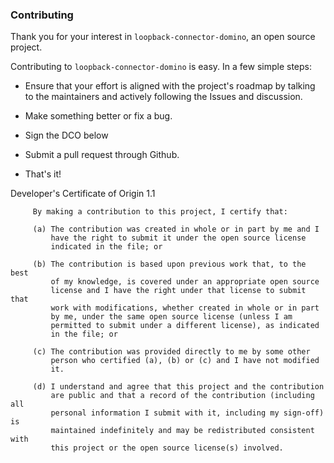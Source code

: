 ### Contributing ###

Thank you for your interest in `loopback-connector-domino`, an open source project.

Contributing to `loopback-connector-domino` is easy. In a few simple steps:

  * Ensure that your effort is aligned with the project's roadmap by
    talking to the maintainers and actively following the Issues and discussion.

  * Make something better or fix a bug.

  * Sign the DCO below

  * Submit a pull request through Github.

  * That's it!

  Developer's Certificate of Origin 1.1

         By making a contribution to this project, I certify that:

         (a) The contribution was created in whole or in part by me and I
             have the right to submit it under the open source license
             indicated in the file; or

         (b) The contribution is based upon previous work that, to the best
             of my knowledge, is covered under an appropriate open source
             license and I have the right under that license to submit that
             work with modifications, whether created in whole or in part
             by me, under the same open source license (unless I am
             permitted to submit under a different license), as indicated
             in the file; or

         (c) The contribution was provided directly to me by some other
             person who certified (a), (b) or (c) and I have not modified
             it.

         (d) I understand and agree that this project and the contribution
             are public and that a record of the contribution (including all
             personal information I submit with it, including my sign-off) is
             maintained indefinitely and may be redistributed consistent with
             this project or the open source license(s) involved.

